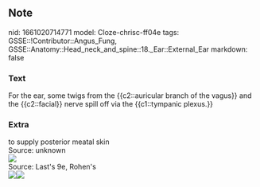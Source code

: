 ## Note
nid: 1661020714771
model: Cloze-chrisc-ff04e
tags: GSSE::!Contributor::Angus_Fung, GSSE::Anatomy::Head_neck_and_spine::18._Ear::External_Ear
markdown: false

### Text
For the ear, some twigs from the {{c2::auricular branch of the vagus}} and the {{c2::facial}} nerve spill off via the {{c1::tympanic plexus.}}

### Extra
<div>
  to supply posterior meatal skin
</div>
<div>
  <div>
    Source: unknown
  </div>
  <div><img src="4DRlO9pXdhSdOANr4z-73A.png"></div>
</div>Source: Last's 9e, Rohen's
<div><img src=
"paste-3502a987239c2400935b0a3431a0eb466f6d240a.jpg"><img src= 
"paste-36f28721440a86bea5ec2f735d84d349ad64416a.jpg"></div>
